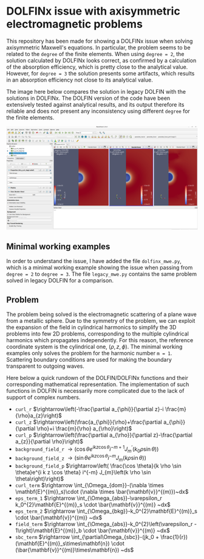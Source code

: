 # DOLFINx issue with axisymmetric electromagnetic problems

This repository has been made for showing a DOLFINx issue when solving
axisymmetric Maxwell's equations. In particular, the problem seems to be related
to the `degree` of the finite elements. When using `degree = 2`, the solution
calculated by DOLFINx looks correct, as confirmed by a calculation of the
absorption efficiency, which is pretty close to the analytical value. However,
for `degree = 3` the solution presents some artifacts, which results in
an absorption efficiency not close to its analytical value.  

The image here below compares the solution in legacy DOLFIN with
the solutions in DOLFINx. The DOLFIN version of the code have been
extensively tested against analytical results, and its output therefore its
reliable and does not present any inconsistency using different `degree` for
the finite elements.

![image](comparison.png)

## Minimal working examples

In order to understand the issue, I have added the file `dolfinx_mwe.py`, which
is a minimal working example showing the issue when passing from `degree = 2` to
`degree = 3`. The file `legacy_mwe.py` contains the same problem solved in
legacy DOLFIN for a comparison.

## Problem

The problem being solved is the electromagnetic scattering of a plane wave
from a metallic sphere. Due to the symmetry of the problem,
we can exploit the expansion of the field in cylindrical harmonics to simplify
the 3D problems into few 2D problems, corresponding to the multiple cylindrical
harmonics which propagates independently. For this reason,
the reference coordinate system is the cylindrical one, $(\rho, z, \phi)$.
The minimal working examples only solves the problem for the harmonic number `m = 1`.
Scattering boundary conditions are used for making the boundary transparent to
outgoing waves.

Here below a quick rundown of the DOLFIN/DOLFINx functions and their corresponding
mathematical representation. The implementation of such functions in DOLFIN is
necessarily more complicated due to the lack of support of complex numbers.


- `curl_r` $\rightarrow\left(-\frac{\partial a_{\phi}}{\partial z}-i \frac{m}{\rho}a_{z}\right)$
- `curl_z` $\rightarrow\left(\frac{a_{\phi}}{\rho}+\frac{\partial a_{\phi}}{\partial \rho}+i \frac{m}{\rho} a_{\rho}\right)$
- `curl_p` $\rightarrow\left(\frac{\partial a_{\rho}}{\partial z}-\frac{\partial a_{z}}{\partial \rho}\right)$
- `background_field_r` $\rightarrow\left(\cos \theta e^{i k z \cos \theta} i^{-m+1} J_{m}^{\prime}\left(k_{0} \rho \sin\theta\right)\right)$
- `background_field_z` $\rightarrow\left( \sin \theta e^{i k z \cos \theta}i^{-m} J_{m}\left(k \rho \sin \theta\right)\right)$
- `background_field_p` $\rightarrow\left( \frac{\cos \theta}{k \rho \sin \theta}e^{i k z \cos \theta} i^{-m} J_{m}\left(k \rho \sin \theta\right)\right)$
- `curl_term` $\rightarrow \int_{\Omega_{dom}}-(\nabla \times \mathbf{E}^{(m)}_s)\cdot (\nabla \times \bar{\mathbf{v}}^{(m)})~dx$
- `eps_term_1` $\rightarrow \int_{\Omega_{abs}}-\varepsilon_r k_0^{2}\mathbf{E}^{(m)}_s \cdot \bar{\mathbf{v}}^{(m)} ~dx$ 
- `eps_term_2` $\rightarrow \int_{\Omega_{bkg}}-k_0^{2}\mathbf{E}^{(m)}_s \cdot \bar{\mathbf{v}}^{(m)} ~dx$
- `field_term` $\rightarrow \int_{\Omega_{abs}}-k_0^{2}\left(\varepsilon_r - 1\right)\mathbf{E}^{(m)}_b \cdot \bar{\mathbf{v}}^{(m)}  ~dx$
- `sbc_term` $\rightarrow \int_{\partial\Omega_{sbc}}-(jk_0 + \frac{1}{r})(\mathbf{E}^{(m)}_s\times\mathbf{n}) \cdot (\bar{\mathbf{v}}^{(m)}\times\mathbf{n}) ~ds$


